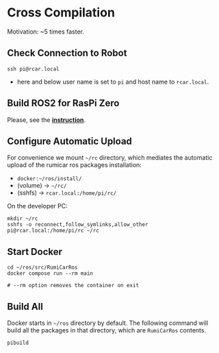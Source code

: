 # Cross Compilation

Motivation: ~5 times faster.

## Check Connection to Robot
```
ssh pi@rcar.local
```

* here and below user name is set to `pi` and host name to `rcar.local`.

## Build ROS2 for RasPi Zero
Please, see the [**instruction**](../raspi_cross_ros2/README.md).

## Configure Automatic Upload
For convenience we mount `~/rc` directory, which mediates the automatic upload of the rumicar ros packages installation:
* `docker:~/ros/install/`
* (volume) → `~/rc/`
* (sshfs) → `rcar.local:/home/pi/rc/`

On the developer PC:
```
mkdir ~/rc
sshfs -o reconnect,follow_symlinks,allow_other pi@rcar.local:/home/pi/rc ~/rc
```

## Start Docker
```
cd ~/ros/src/RumiCarRos
docker compose run --rm main

# --rm option removes the container on exit 
```

## Build All
Docker starts in `~/ros` directory by default. The following command will build all the packages in that directory, which are `RumiCarRos` contents.

```
pibuild
```